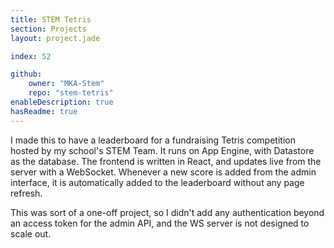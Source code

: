 ```yaml
---
title: STEM Tetris
section: Projects
layout: project.jade

index: 52

github:
    owner: "MKA-Stem"
    repo: "stem-tetris"
enableDescription: true
hasReadme: true
---
```


I made this to have a leaderboard for a fundraising Tetris competition hosted by my school's STEM Team. It runs on App Engine, with Datastore as the database. The frontend is written in React, and updates live from the server with a WebSocket. Whenever a new score is added from the admin interface, it is automatically added to the leaderboard without any page refresh. 

This was sort of a one-off project, so I didn't add any authentication beyond an access token for the admin API, and the WS server is not designed to scale out.
